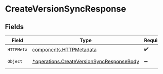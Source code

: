 # CreateVersionSyncResponse


## Fields

| Field                                                                                                 | Type                                                                                                  | Required                                                                                              | Description                                                                                           |
| ----------------------------------------------------------------------------------------------------- | ----------------------------------------------------------------------------------------------------- | ----------------------------------------------------------------------------------------------------- | ----------------------------------------------------------------------------------------------------- |
| `HTTPMeta`                                                                                            | [components.HTTPMetadata](../../models/components/httpmetadata.md)                                    | :heavy_check_mark:                                                                                    | N/A                                                                                                   |
| `Object`                                                                                              | [*operations.CreateVersionSyncResponseBody](../../models/operations/createversionsyncresponsebody.md) | :heavy_minus_sign:                                                                                    | a list of any objects                                                                                 |